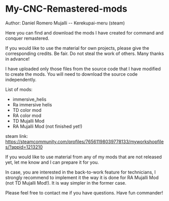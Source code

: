 # My-CNC-Remastered-mods

Author: Daniel Romero Mujalli -- Kerekupai-meru (steam)

Here you can find and download the mods I have created for command and conquer remastered. 

If you would like to use the material for own projects, please give the corresponding credits.
Be fair. Do not steal the work of others.
Many thanks in advance!

I have uploaded only those files from the source code that I have modified to create the mods.
You will need to download the source code independently.

List of mods:
- immersive_helis
- Ra immersive helis
- TD color mod
- RA color mod
- TD Mujalli Mod
- RA Mujalli Mod (not finished yet!)

steam link:
https://steamcommunity.com/profiles/76561198039778133/myworkshopfiles/?appid=1213210

If you would like to use material from any of my mods that are not released yet, let me know 
and I can prepare it for you.

In case, you are interested in the back-to-work feature for technicians, I strongly
recommend to implement it the way it is done for RA Mujalli Mod (not TD Mujalli Mod!).
It is way simpler in the former case.

Please feel free to contact me if you have questions.
Have fun commander!
